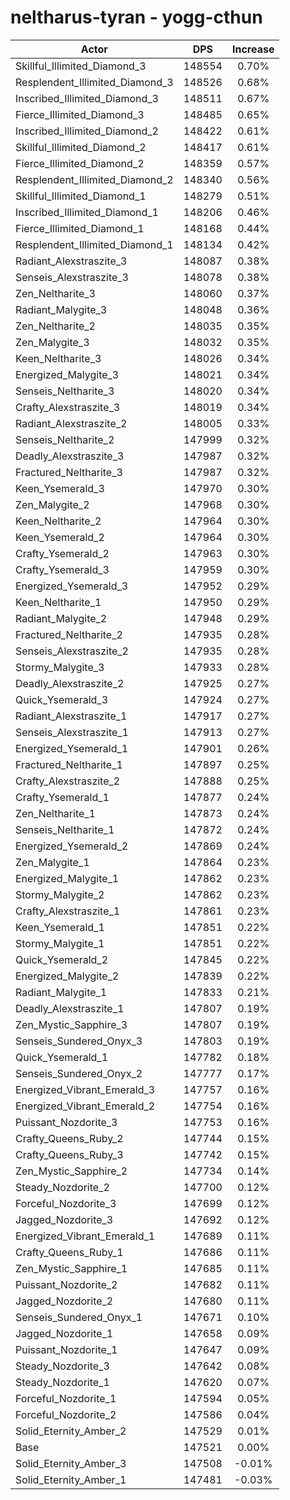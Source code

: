 # neltharus-tyran - yogg-cthun
| Actor | DPS | Increase |
|---|:---:|:---:|
|Skillful_Illimited_Diamond_3|148554|0.70%|
|Resplendent_Illimited_Diamond_3|148526|0.68%|
|Inscribed_Illimited_Diamond_3|148511|0.67%|
|Fierce_Illimited_Diamond_3|148485|0.65%|
|Inscribed_Illimited_Diamond_2|148422|0.61%|
|Skillful_Illimited_Diamond_2|148417|0.61%|
|Fierce_Illimited_Diamond_2|148359|0.57%|
|Resplendent_Illimited_Diamond_2|148340|0.56%|
|Skillful_Illimited_Diamond_1|148279|0.51%|
|Inscribed_Illimited_Diamond_1|148206|0.46%|
|Fierce_Illimited_Diamond_1|148168|0.44%|
|Resplendent_Illimited_Diamond_1|148134|0.42%|
|Radiant_Alexstraszite_3|148087|0.38%|
|Senseis_Alexstraszite_3|148078|0.38%|
|Zen_Neltharite_3|148060|0.37%|
|Radiant_Malygite_3|148048|0.36%|
|Zen_Neltharite_2|148035|0.35%|
|Zen_Malygite_3|148032|0.35%|
|Keen_Neltharite_3|148026|0.34%|
|Energized_Malygite_3|148021|0.34%|
|Senseis_Neltharite_3|148020|0.34%|
|Crafty_Alexstraszite_3|148019|0.34%|
|Radiant_Alexstraszite_2|148005|0.33%|
|Senseis_Neltharite_2|147999|0.32%|
|Deadly_Alexstraszite_3|147987|0.32%|
|Fractured_Neltharite_3|147987|0.32%|
|Keen_Ysemerald_3|147970|0.30%|
|Zen_Malygite_2|147968|0.30%|
|Keen_Neltharite_2|147964|0.30%|
|Keen_Ysemerald_2|147964|0.30%|
|Crafty_Ysemerald_2|147963|0.30%|
|Crafty_Ysemerald_3|147959|0.30%|
|Energized_Ysemerald_3|147952|0.29%|
|Keen_Neltharite_1|147950|0.29%|
|Radiant_Malygite_2|147948|0.29%|
|Fractured_Neltharite_2|147935|0.28%|
|Senseis_Alexstraszite_2|147935|0.28%|
|Stormy_Malygite_3|147933|0.28%|
|Deadly_Alexstraszite_2|147925|0.27%|
|Quick_Ysemerald_3|147924|0.27%|
|Radiant_Alexstraszite_1|147917|0.27%|
|Senseis_Alexstraszite_1|147913|0.27%|
|Energized_Ysemerald_1|147901|0.26%|
|Fractured_Neltharite_1|147897|0.25%|
|Crafty_Alexstraszite_2|147888|0.25%|
|Crafty_Ysemerald_1|147877|0.24%|
|Zen_Neltharite_1|147873|0.24%|
|Senseis_Neltharite_1|147872|0.24%|
|Energized_Ysemerald_2|147869|0.24%|
|Zen_Malygite_1|147864|0.23%|
|Energized_Malygite_1|147862|0.23%|
|Stormy_Malygite_2|147862|0.23%|
|Crafty_Alexstraszite_1|147861|0.23%|
|Keen_Ysemerald_1|147851|0.22%|
|Stormy_Malygite_1|147851|0.22%|
|Quick_Ysemerald_2|147845|0.22%|
|Energized_Malygite_2|147839|0.22%|
|Radiant_Malygite_1|147833|0.21%|
|Deadly_Alexstraszite_1|147807|0.19%|
|Zen_Mystic_Sapphire_3|147807|0.19%|
|Senseis_Sundered_Onyx_3|147803|0.19%|
|Quick_Ysemerald_1|147782|0.18%|
|Senseis_Sundered_Onyx_2|147777|0.17%|
|Energized_Vibrant_Emerald_3|147757|0.16%|
|Energized_Vibrant_Emerald_2|147754|0.16%|
|Puissant_Nozdorite_3|147753|0.16%|
|Crafty_Queens_Ruby_2|147744|0.15%|
|Crafty_Queens_Ruby_3|147742|0.15%|
|Zen_Mystic_Sapphire_2|147734|0.14%|
|Steady_Nozdorite_2|147700|0.12%|
|Forceful_Nozdorite_3|147699|0.12%|
|Jagged_Nozdorite_3|147692|0.12%|
|Energized_Vibrant_Emerald_1|147689|0.11%|
|Crafty_Queens_Ruby_1|147686|0.11%|
|Zen_Mystic_Sapphire_1|147685|0.11%|
|Puissant_Nozdorite_2|147682|0.11%|
|Jagged_Nozdorite_2|147680|0.11%|
|Senseis_Sundered_Onyx_1|147671|0.10%|
|Jagged_Nozdorite_1|147658|0.09%|
|Puissant_Nozdorite_1|147647|0.09%|
|Steady_Nozdorite_3|147642|0.08%|
|Steady_Nozdorite_1|147620|0.07%|
|Forceful_Nozdorite_1|147594|0.05%|
|Forceful_Nozdorite_2|147586|0.04%|
|Solid_Eternity_Amber_2|147529|0.01%|
|Base|147521|0.00%|
|Solid_Eternity_Amber_3|147508|-0.01%|
|Solid_Eternity_Amber_1|147481|-0.03%|
